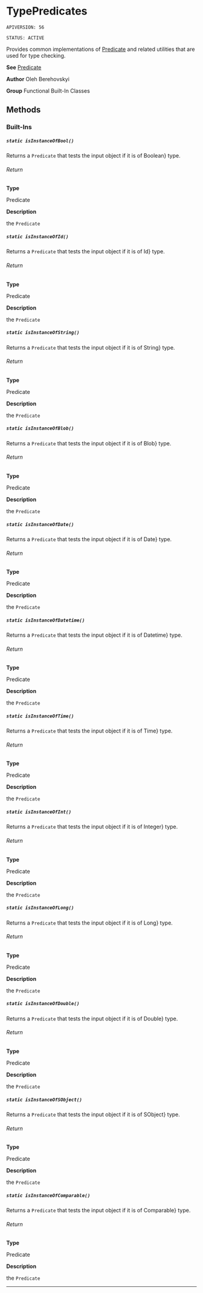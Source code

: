 # TypePredicates

`APIVERSION: 56`

`STATUS: ACTIVE`

Provides common implementations of [Predicate](/docs/Functional-Abstract-Classes/Predicate.md) and related utilities that are used for type checking.


**See** [Predicate](/docs/Functional-Abstract-Classes/Predicate.md)


**Author** Oleh Berehovskyi


**Group** Functional Built-In Classes

## Methods
### Built-Ins
##### `static isInstanceOfBool()`

Returns a `Predicate` that tests the input object if it is of Boolean} type.

###### Return

**Type**

Predicate

**Description**

the `Predicate`

##### `static isInstanceOfId()`

Returns a `Predicate` that tests the input object if it is of Id} type.

###### Return

**Type**

Predicate

**Description**

the `Predicate`

##### `static isInstanceOfString()`

Returns a `Predicate` that tests the input object if it is of String} type.

###### Return

**Type**

Predicate

**Description**

the `Predicate`

##### `static isInstanceOfBlob()`

Returns a `Predicate` that tests the input object if it is of Blob} type.

###### Return

**Type**

Predicate

**Description**

the `Predicate`

##### `static isInstanceOfDate()`

Returns a `Predicate` that tests the input object if it is of Date} type.

###### Return

**Type**

Predicate

**Description**

the `Predicate`

##### `static isInstanceOfDatetime()`

Returns a `Predicate` that tests the input object if it is of Datetime} type.

###### Return

**Type**

Predicate

**Description**

the `Predicate`

##### `static isInstanceOfTime()`

Returns a `Predicate` that tests the input object if it is of Time} type.

###### Return

**Type**

Predicate

**Description**

the `Predicate`

##### `static isInstanceOfInt()`

Returns a `Predicate` that tests the input object if it is of Integer} type.

###### Return

**Type**

Predicate

**Description**

the `Predicate`

##### `static isInstanceOfLong()`

Returns a `Predicate` that tests the input object if it is of Long} type.

###### Return

**Type**

Predicate

**Description**

the `Predicate`

##### `static isInstanceOfDouble()`

Returns a `Predicate` that tests the input object if it is of Double} type.

###### Return

**Type**

Predicate

**Description**

the `Predicate`

##### `static isInstanceOfSObject()`

Returns a `Predicate` that tests the input object if it is of SObject} type.

###### Return

**Type**

Predicate

**Description**

the `Predicate`

##### `static isInstanceOfComparable()`

Returns a `Predicate` that tests the input object if it is of Comparable} type.

###### Return

**Type**

Predicate

**Description**

the `Predicate`

---
